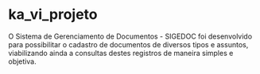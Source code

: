 # ka_vi_projeto
O Sistema de Gerenciamento de Documentos - SIGEDOC foi desenvolvido para possibilitar o cadastro de documentos de diversos tipos e assuntos, viabilizando ainda a consultas destes registros de maneira simples e objetiva.
